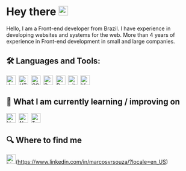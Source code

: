 #  Hey there <img src="https://media.giphy.com/media/hvRJCLFzcasrR4ia7z/giphy.gif" width="25px">
Hello, I am a Front-end developer from Brazil. I have experience in developing websites and systems for the web. More than 4 years of experience in Front-end development in small and large companies.


## 🛠 Languages and Tools:
<img src="https://img.shields.io/badge/JavaScript-282C34?logo=javascript&logoColor=F7DF1E" alt="JavaScript logo" title="JavaScript" height="25" />&nbsp;
<img src="https://img.shields.io/badge/HTML5-282C34?logo=html5&logoColor=E34F26" alt="HTML5 logo" title="HTML5" height="25" />&nbsp;
<img src="https://img.shields.io/badge/CSS3-282C34?logo=css3&logoColor=1572B6" alt="CSS3 logo" title="CSS3" height="25" />&nbsp;
<img src="https://img.shields.io/badge/React-282C34?logo=react&logoColor=61DAFB" alt="React logo" title="React.js / React Native" height="25" />&nbsp;
<img src="https://img.shields.io/badge/Redux-282C34?logo=redux&logoColor=764ABC" alt="Redux logo" title="Redux" height="25" />&nbsp;
<img src="https://img.shields.io/badge/git-282C34?logo=git&logoColor=F05032" alt="git logo" title="git" height="25" />&nbsp;
<img src="https://img.shields.io/badge/VS%20Code-282C34?logo=visual-studio-code&logoColor=007ACC" alt="Visual Studio Code logo" title="Visual Studio Code" height="25" />&nbsp;

## 📖  What I am currently learning / improving on
<img src="https://img.shields.io/badge/Vue.js-282C34?logo=vue.js&logoColor=4FC08D" alt="Vue.js logo" title="Vue.js" height="25" />&nbsp;
<img src="https://img.shields.io/badge/Node.js-282C34?logo=node.js&logoColor=339933" alt="Node.js logo" title="Node.js" height="25" />&nbsp;
<img src="https://img.shields.io/badge/TypeScript-282C34?logo=typescript&logoColor=3178C6" alt="TypeScript logo" title="TypeScript" height="25" />&nbsp;

## 🔍  Where to find me
<img src="https://img.shields.io/badge/LinkedIn-282C34?logo=linkedin&logoColor=0077B5" alt="LinkedIn logo" title="LinkedIn" height="25" />(https://www.linkedin.com/in/marcosvrsouza/?locale=en_US)

